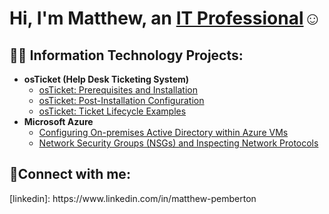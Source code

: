<h1>Hi, I'm Matthew, an <a href="https://www.linkedin.com/in/matthew-pemberton">IT Professional</a>☺</h1>

<h2>👨‍💻 Information Technology Projects:</h2>

- <b>osTicket (Help Desk Ticketing System)</b>
  - [osTicket: Prerequisites and Installation](https://github.com/matt12356/osticket-prereqs)
  - [osTicket: Post-Installation Configuration](https://github.com/matt12356/post-install-config)
  - [osTicket: Ticket Lifecycle Examples](https://github.com/matt12356/ticket-lifecycle)
- <b>Microsoft Azure</b>
  - [Configuring On-premises Active Directory within Azure VMs](https://github.com/matt12356/configure-ad)
  - [Network Security Groups (NSGs) and Inspecting Network Protocols](https://github.com/matt12356/azure-network-protocols)

<h2>🤳Connect with me:</h2>
[linkedin]: https://www.linkedin.com/in/matthew-pemberton
